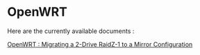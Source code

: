 
# OpenWRT

Here are the currently available documents :


[OpenWRT : Migrating a 2-Drive RaidZ-1 to a Mirror Configuration](802.1xOnOpenWRTUsingFreeRadius.md)




